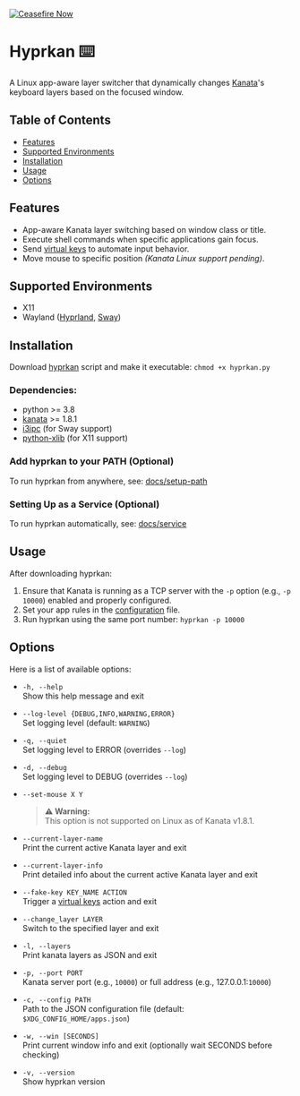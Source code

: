 [![Ceasefire Now](https://badge.techforpalestine.org/default)](https://techforpalestine.org/learn-more)

# Hyprkan ⌨️

A Linux app-aware layer switcher that dynamically changes [Kanata](https://github.com/jtroo/kanata)'s keyboard layers based on the focused window.

## Table of Contents

- [Features](#features)
- [Supported Environments](#supported-environments)
- [Installation](#installation)
- [Usage](#usage)
- [Options](#options)

## Features

- App-aware Kanata layer switching based on window class or title.
- Execute shell commands when specific applications gain focus.
- Send [virtual keys](https://jtroo.github.io/config.html#virtual-keys) to automate input behavior.
- Move mouse to specific position _(Kanata Linux support pending)_.

## Supported Environments

- X11
- Wayland ([Hyprland](https://wiki.hypr.land), [Sway](https://swaywm.org))

## Installation

Download [hyprkan](src/hyprkan.py) script and make it executable: `chmod +x hyprkan.py`

### Dependencies:

- python >= 3.8
- [kanata](https://github.com/jtroo/kanata) >= 1.8.1
- [i3ipc](https://pypi.org/project/i3ipc/) (for Sway support)
- [python-xlib](https://pypi.org/project/python-xlib/) (for X11 support)

### Add hyprkan to your PATH (Optional)

To run hyprkan from anywhere, see: [docs/setup-path](docs/setup-path.md)

### Setting Up as a Service (Optional)

To run hyprkan automatically, see: [docs/service](docs/service.md)

## Usage

After downloading hyprkan:

1. Ensure that Kanata is running as a TCP server with the `-p` option (e.g., `-p 10000`) enabled and properly configured.
2. Set your app rules in the [configuration](docs/config.md) file.
3. Run hyprkan using the same port number: `hyprkan -p 10000`

## Options

Here is a list of available options:

- `-h, --help`  
  Show this help message and exit

- `--log-level {DEBUG,INFO,WARNING,ERROR}`  
  Set logging level (default: `WARNING`)

- `-q, --quiet`  
  Set logging level to ERROR (overrides `--log`)

- `-d, --debug`  
  Set logging level to DEBUG (overrides `--log`)

- `--set-mouse X Y`

  > **⚠️ Warning:**  
  > This option is not supported on Linux as of Kanata v1.8.1.

- `--current-layer-name`  
  Print the current active Kanata layer and exit

- `--current-layer-info`  
  Print detailed info about the current active Kanata layer and exit

- `--fake-key KEY_NAME ACTION`  
  Trigger a [virtual keys](https://jtroo.github.io/config.html#virtual-keys) action and exit

- `--change_layer LAYER`  
  Switch to the specified layer and exit

- `-l, --layers`  
  Print kanata layers as JSON and exit

- `-p, --port PORT`  
  Kanata server port (e.g., `10000`) or full address (e.g., 127.0.0.1:`10000`)

- `-c, --config PATH`  
  Path to the JSON configuration file (default: `$XDG_CONFIG_HOME/apps.json`)

- `-w, --win [SECONDS]`  
  Print current window info and exit (optionally wait SECONDS before checking)

- `-v, --version`  
  Show hyprkan version
